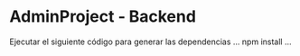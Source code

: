 # AdminProject ‐ Backend
Ejecutar el siguiente código para generar las dependencias
...
npm install
...